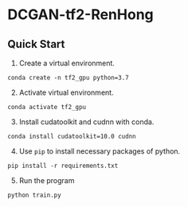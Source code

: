 # DCGAN-tf2-RenHong

## Quick Start


1. Create a virtual environment.

```
conda create -n tf2_gpu python=3.7
```

2. Activate virtual environment.

```
conda activate tf2_gpu
```

3. Install cudatoolkit and cudnn with conda.

```
conda install cudatoolkit=10.0 cudnn
```

4. Use `pip` to install necessary packages of python.

```
pip install -r requirements.txt
```

5. Run the program

```
python train.py
```
